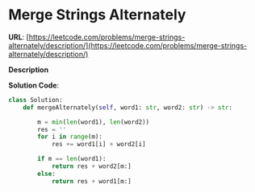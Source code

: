 # Merge Strings Alternately
**URL**: [https://leetcode.com/problems/merge-strings-alternately/description/](https://leetcode.com/problems/merge-strings-alternately/description/)

**Description**

**Solution Code**:
```python
class Solution:
    def mergeAlternately(self, word1: str, word2: str) -> str:

        m = min(len(word1), len(word2))
        res = ''
        for i in range(m):
            res += word1[i] + word2[i]

        if m == len(word1):
            return res + word2[m:]
        else:
            return res + word1[m:]

```
